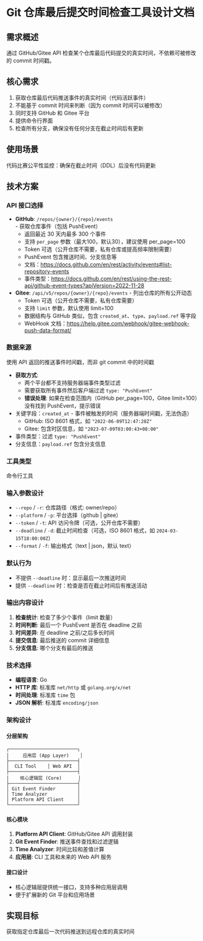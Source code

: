 # Git 仓库最后提交时间检查工具设计文档

## 需求概述
通过 GitHub/Gitee API 检查某个仓库最后代码提交的真实时间，不依赖可被修改的 commit 时间戳。

## 核心需求
1. 获取仓库最后代码推送事件的真实时间（代码活跃事件）
2. 不能基于 commit 时间来判断（因为 commit 时间可以被修改）
3. 同时支持 GitHub 和 Gitee 平台
4. 提供命令行界面
5. 检查所有分支，确保没有任何分支在截止时间后有更新

## 使用场景
代码比赛公平性监控：确保在截止时间（DDL）后没有代码更新

## 技术方案
### API 接口选择
- **GitHub**: `/repos/{owner}/{repo}/events` - 获取仓库事件（包括 PushEvent）
  - 返回最近 30 天内最多 300 个事件
  - 支持 `per_page` 参数（最大100，默认30），建议使用 per_page=100
  - Token 可选（公开仓库不需要，私有仓库或提高频率限制需要）
  - PushEvent 包含推送时间、分支信息等
  - 文档：https://docs.github.com/en/rest/activity/events#list-repository-events
  - 事件类型：https://docs.github.com/en/rest/using-the-rest-api/github-event-types?apiVersion=2022-11-28
- **Gitee**: `/api/v5/repos/{owner}/{repo}/events` - 列出仓库的所有公开动态
  - Token 可选（公开仓库不需要，私有仓库需要）
  - 支持 `limit` 参数，默认使用 limit=100
  - 数据结构与 GitHub 类似，包含 `created_at`、`type`、`payload.ref` 等字段
  - WebHook 文档：https://help.gitee.com/webhook/gitee-webhook-push-data-format/

### 数据来源
使用 API 返回的推送事件时间戳，而非 git commit 中的时间戳
- **获取方式**:
  - 两个平台都不支持服务器端事件类型过滤
  - 需要获取所有事件然后客户端过滤 `type: "PushEvent"`
  - **错误处理**: 如果在检查范围内（GitHub per_page=100，Gitee limit=100）没有找到 PushEvent，提示错误
- 关键字段：`created_at` - 事件被触发的时间（服务器端时间戳，无法伪造）
  - GitHub: ISO 8601 格式，如 `"2022-06-09T12:47:28Z"`
  - Gitee: 包含时区信息，如 `"2023-07-09T03:00:43+08:00"`
- 事件类型：过滤 `type: "PushEvent"`
- 分支信息：`payload.ref` 包含分支信息

### 工具类型
命令行工具

### 输入参数设计
- `--repo` / `-r`: 仓库路径（格式: owner/repo）
- `--platform` / `-p`: 平台选择（github | gitee）
- `--token` / `-t`: API 访问令牌（可选，公开仓库不需要）
- `--deadline` / `-d`: 截止时间检查（可选，ISO 8601 格式，如 `2024-03-15T18:00:00Z`）
- `--format` / `-f`: 输出格式（text | json，默认 text）

### 默认行为
- 不提供 `--deadline` 时：显示最后一次推送时间
- 提供 `--deadline` 时：检查是否在截止时间后有推送活动

### 输出内容设计
1. **检查统计**: 检查了多少个事件（limit 数量）
2. **时间判断**: 最后一个 PushEvent 是否在 deadline 之前
3. **时间差异**: 在 deadline 之前/之后多长时间
4. **提交信息**: 最后推送的 commit 详细信息
5. **分支信息**: 哪个分支有最后的推送

### 技术选择
- **编程语言**: Go
- **HTTP 库**: 标准库 `net/http` 或 `golang.org/x/net`
- **时间处理**: 标准库 `time` 包
- **JSON 解析**: 标准库 `encoding/json`

### 架构设计

#### 分层架构
```
┌─────────────────────────┐
│     应用层 (App Layer)    │
├─────────────────────────┤
│  CLI Tool    │ Web API  │
├─────────────────────────┤
│    核心逻辑层 (Core)      │
├─────────────────────────┤
│ Git Event Finder        │
│ Time Analyzer           │
│ Platform API Client     │
└─────────────────────────┘
```

#### 核心模块
1. **Platform API Client**: GitHub/Gitee API 调用封装
2. **Git Event Finder**: 推送事件查找和过滤逻辑
3. **Time Analyzer**: 时间比较和差值计算
4. **应用层**: CLI 工具和未来的 Web API 服务

#### 接口设计
- 核心逻辑层提供统一接口，支持多种应用层调用
- 便于扩展新的 Git 平台和应用场景

## 实现目标
获取指定仓库最后一次代码推送到远程仓库的真实时间